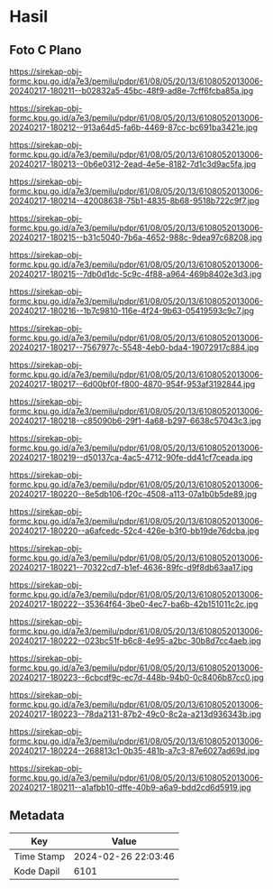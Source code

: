 # Hasil

## Foto C Plano

https://sirekap-obj-formc.kpu.go.id/a7e3/pemilu/pdpr/61/08/05/20/13/6108052013006-20240217-180211--b02832a5-45bc-48f9-ad8e-7cff6fcba85a.jpg

https://sirekap-obj-formc.kpu.go.id/a7e3/pemilu/pdpr/61/08/05/20/13/6108052013006-20240217-180212--913a64d5-fa6b-4469-87cc-bc691ba3421e.jpg

https://sirekap-obj-formc.kpu.go.id/a7e3/pemilu/pdpr/61/08/05/20/13/6108052013006-20240217-180213--0b6e0312-2ead-4e5e-8182-7d1c3d9ac5fa.jpg

https://sirekap-obj-formc.kpu.go.id/a7e3/pemilu/pdpr/61/08/05/20/13/6108052013006-20240217-180214--42008638-75b1-4835-8b68-9518b722c9f7.jpg

https://sirekap-obj-formc.kpu.go.id/a7e3/pemilu/pdpr/61/08/05/20/13/6108052013006-20240217-180215--b31c5040-7b6a-4652-988c-9dea97c68208.jpg

https://sirekap-obj-formc.kpu.go.id/a7e3/pemilu/pdpr/61/08/05/20/13/6108052013006-20240217-180215--7db0d1dc-5c9c-4f88-a964-469b8402e3d3.jpg

https://sirekap-obj-formc.kpu.go.id/a7e3/pemilu/pdpr/61/08/05/20/13/6108052013006-20240217-180216--1b7c9810-116e-4f24-9b63-05419593c9c7.jpg

https://sirekap-obj-formc.kpu.go.id/a7e3/pemilu/pdpr/61/08/05/20/13/6108052013006-20240217-180217--7567977c-5548-4eb0-bda4-19072917c884.jpg

https://sirekap-obj-formc.kpu.go.id/a7e3/pemilu/pdpr/61/08/05/20/13/6108052013006-20240217-180217--6d00bf0f-f800-4870-954f-953af3192844.jpg

https://sirekap-obj-formc.kpu.go.id/a7e3/pemilu/pdpr/61/08/05/20/13/6108052013006-20240217-180218--c85090b6-29f1-4a68-b297-6638c57043c3.jpg

https://sirekap-obj-formc.kpu.go.id/a7e3/pemilu/pdpr/61/08/05/20/13/6108052013006-20240217-180219--d50137ca-4ac5-4712-90fe-dd41cf7ceada.jpg

https://sirekap-obj-formc.kpu.go.id/a7e3/pemilu/pdpr/61/08/05/20/13/6108052013006-20240217-180220--8e5db106-f20c-4508-a113-07a1b0b5de89.jpg

https://sirekap-obj-formc.kpu.go.id/a7e3/pemilu/pdpr/61/08/05/20/13/6108052013006-20240217-180220--a6afcedc-52c4-426e-b3f0-bb19de76dcba.jpg

https://sirekap-obj-formc.kpu.go.id/a7e3/pemilu/pdpr/61/08/05/20/13/6108052013006-20240217-180221--70322cd7-b1ef-4636-89fc-d9f8db63aa17.jpg

https://sirekap-obj-formc.kpu.go.id/a7e3/pemilu/pdpr/61/08/05/20/13/6108052013006-20240217-180222--35364f64-3be0-4ec7-ba6b-42b151011c2c.jpg

https://sirekap-obj-formc.kpu.go.id/a7e3/pemilu/pdpr/61/08/05/20/13/6108052013006-20240217-180222--023bc51f-b6c8-4e95-a2bc-30b8d7cc4aeb.jpg

https://sirekap-obj-formc.kpu.go.id/a7e3/pemilu/pdpr/61/08/05/20/13/6108052013006-20240217-180223--6cbcdf9c-ec7d-448b-94b0-0c8406b87cc0.jpg

https://sirekap-obj-formc.kpu.go.id/a7e3/pemilu/pdpr/61/08/05/20/13/6108052013006-20240217-180223--78da2131-87b2-49c0-8c2a-a213d936343b.jpg

https://sirekap-obj-formc.kpu.go.id/a7e3/pemilu/pdpr/61/08/05/20/13/6108052013006-20240217-180224--268813c1-0b35-481b-a7c3-87e6027ad69d.jpg

https://sirekap-obj-formc.kpu.go.id/a7e3/pemilu/pdpr/61/08/05/20/13/6108052013006-20240217-180211--a1afbb10-dffe-40b9-a6a9-bdd2cd6d5919.jpg


## Metadata

| Key        | Value               |
| ---------- | ------------------- |
| Time Stamp | 2024-02-26 22:03:46 |
| Kode Dapil | 6101                |



